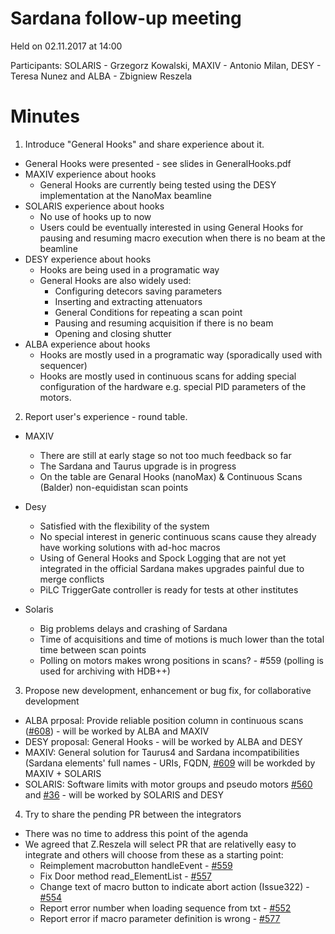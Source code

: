 # Sardana follow-up meeting
Held on 02.11.2017 at 14:00

Participants: SOLARIS - Grzegorz Kowalski, MAXIV - Antonio Milan,
              DESY - Teresa Nunez and ALBA - Zbigniew Reszela

# Minutes

1. Introduce "General Hooks" and share experience about it.

* General Hooks were presented - see slides in GeneralHooks.pdf
* MAXIV experience about hooks
  * General Hooks are currently being tested using the DESY implementation at
    the NanoMax beamline
* SOLARIS experience about hooks
  * No use of hooks up to now
  * Users could be eventually interested in using General Hooks for pausing and
    resuming macro execution when there is no beam at the beamline
* DESY experience about hooks
  * Hooks are being used in a programatic way
  * General Hooks are also widely used:
    * Configuring detecors saving parameters
    * Inserting and extracting attenuators
    * General Conditions for repeating a scan point
    * Pausing and resuming acquisition if there is no beam
    * Opening and closing shutter
* ALBA experience about hooks
  * Hooks are mostly used in a programatic way (sporadically used with sequencer)
  * Hooks are mostly used in continuous scans for adding special configuration
    of the hardware e.g. special PID parameters of the motors.
2. Report user's experience - round table.

* MAXIV
  * There are still at early stage so not too much feedback so far
  * The Sardana and Taurus upgrade is in progress
  * On the table are Genaral Hooks (nanoMax) & Continuous Scans (Balder)
    non-equidistan scan points

* Desy
  * Satisfied with the flexibility of the system
  * No special interest in generic continuous scans cause they already have
    working solutions with ad-hoc macros
  * Using of General Hooks and Spock Logging that are not yet integrated in the
    official Sardana makes upgrades painful due to merge conflicts
  * PiLC TriggerGate controller is ready for tests at other institutes

* Solaris
  * Big problems delays and crashing of Sardana 
  * Time of acquisitions and time of motions is much lower than the total
    time between scan points
  * Polling on motors makes wrong positions in scans? - #559 (polling is used 
    for archiving with HDB++)


3. Propose new development, enhancement or bug fix, for collaborative
   development

* ALBA prposal: Provide reliable position column in continuous scans
 ([#608](https://github.com/sardana-org/sardana/issues/608)) - will be worked by
  ALBA and MAXIV
* DESY proposal: General Hooks - will be worked by ALBA and DESY
* MAXIV: General solution for Taurus4 and Sardana incompatibilities (Sardana
  elements' full names - URIs, FQDN,
  [#609](https://github.com/sardana-org/sardana/issues/609) will be workded
  by MAXIV + SOLARIS
* SOLARIS: Software limits with motor groups and pseudo motors
  [#560](https://github.com/sardana-org/sardana/issues/560)
  and [#36](https://github.com/sardana-org/sardana/issues/36) - will be worked
  by SOLARIS and DESY

4. Try to share the pending PR between the integrators

* There was no time to address this point of the agenda
* We agreed that Z.Reszela will select PR that are relativelly easy to
  integrate and others will choose from these as a starting point:
  * Reimplement macrobutton handleEvent -
    [#559](https://github.com/sardana-org/sardana/issues/559)
  * Fix Door method read_ElementList -
    [#557](https://github.com/sardana-org/sardana/issues/557)
  * Change text of macro button to indicate abort action (Issue322) -
    [#554](https://github.com/sardana-org/sardana/issues/554)
  * Report error number when loading sequence from txt -
    [#552](https://github.com/sardana-org/sardana/issues/552)
  * Report error if macro parameter definition is wrong -
    [#577](https://github.com/sardana-org/sardana/issues/577)

